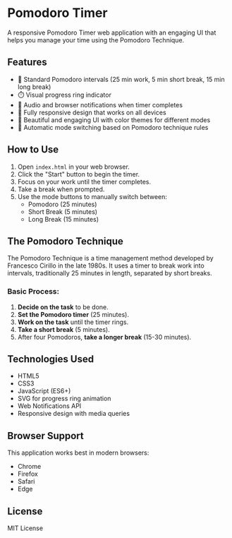 # Pomodoro Timer

A responsive Pomodoro Timer web application with an engaging UI that helps you manage your time using the Pomodoro Technique.

## Features

- 🍅 Standard Pomodoro intervals (25 min work, 5 min short break, 15 min long break)
- ⏱️ Visual progress ring indicator
- 🔔 Audio and browser notifications when timer completes
- 📱 Fully responsive design that works on all devices
- 🎨 Beautiful and engaging UI with color themes for different modes
- 🔄 Automatic mode switching based on Pomodoro technique rules

## How to Use

1. Open `index.html` in your web browser.
2. Click the "Start" button to begin the timer.
3. Focus on your work until the timer completes.
4. Take a break when prompted.
5. Use the mode buttons to manually switch between:
   - Pomodoro (25 minutes)
   - Short Break (5 minutes)
   - Long Break (15 minutes)

## The Pomodoro Technique

The Pomodoro Technique is a time management method developed by Francesco Cirillo in the late 1980s. It uses a timer to break work into intervals, traditionally 25 minutes in length, separated by short breaks.

### Basic Process:

1. **Decide on the task** to be done.
2. **Set the Pomodoro timer** (25 minutes).
3. **Work on the task** until the timer rings.
4. **Take a short break** (5 minutes).
5. After four Pomodoros, **take a longer break** (15-30 minutes).

## Technologies Used

- HTML5
- CSS3
- JavaScript (ES6+)
- SVG for progress ring animation
- Web Notifications API
- Responsive design with media queries

## Browser Support

This application works best in modern browsers:
- Chrome
- Firefox
- Safari
- Edge

## License

MIT License 